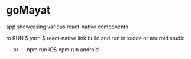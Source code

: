 # goMayat

app showcasing various react-native components

to RUN
$ yarn
$ react-native link
build and run in xcode or android studio

---or---
npm run iOS
npm run android
